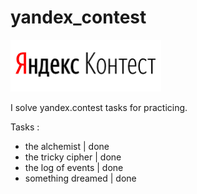 # yandex_contest
![alt text](three.png)

I solve yandex.contest tasks for practicing. 

Tasks :
- the alchemist | done
- the tricky cipher | done
- the log of events | done
- something dreamed | done